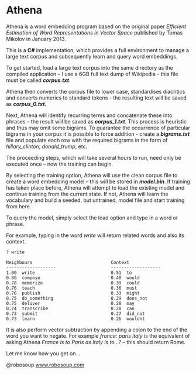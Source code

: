 # Athena

Athena is a word embedding program based on the original paper *Efficient Estimation of Word Representations in Vector Space* published by Tomas Mikolov in January 2013.

This is a **C#** implementation, which provides a full environment to manage a large text corpus and subsequently learn and query word embeddings.

To get started, load a large text corpus into the same directory as the compiled application – I use a 6GB full text dump of Wikipedia - this file must be called ***corpus.txt***.

Athena then converts the corpus file to lower case, standardises diacritics and converts numerics to standard tokens - the resulting text will be saved as ***corpus_0.txt***.

Next, Athena will identify recurring terms and concatenate these into phrases – the result will be saved as ***corpus_1.txt***. This process is heuristic and thus may omit some bigrams. To guarantee the occurrence of particular bigrams in your corpus it is possible to force addition - create a ***bigrams.txt*** file and populate each row with the required bigrams in the form of *hillary_clinton*, *donald_trump*, etc.

The proceeding steps, which will take several hours to run, need only be executed once – now the training can begin.

By selecting the training option, Athena will use the clean corpus file to create a word embedding model – this will be stored in ***model.bin***. If training has taken place before, Athena will attempt to load the existing model and continue training from the current state.  If not, Athena will learn the vocabulary and build a seeded, but untrained, model file and start training from here.

To query the model, simply select the load option and type in a word or phrase.

For example, typing in the word *write* will return related words and also its context.

```
? write

Neighbours                              Context
-------------------                     -------------------
1.00  write                             0.51  to
0.80  compose                           0.40  would
0.78  memorize                          0.39  could
0.76  teach                             0.36  must
0.76  publish                           0.33  might
0.75  do_something                      0.29  does_not
0.75  deliver                           0.28  may
0.74  transcribe                        0.28  can
0.73  submit                            0.27  did_not
0.73  learn                             0.26  wouldnt
```

It is also perform vector subtraction by appending a colon to the end of the word you want to negate. For example *france: paris italy* is the equivalent of asking Athena *France is to Paris as Italy is to...?* – this should return Rome.

Let me know how you get on...

@robosoup
www.robosoup.com
